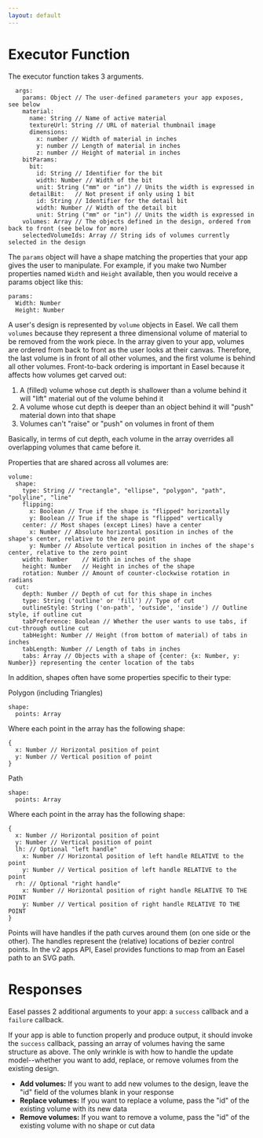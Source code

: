```yaml
---
layout: default
---
```


<h1>
  <a id="executor-function" class="anchor" href="#executor-function" aria-hidden="true"><span aria-hidden="true" class="octicon octicon-link"></span></a>Executor Function
</h1>

The executor function takes 3 arguments.


```
  args:
    params: Object // The user-defined parameters your app exposes, see below
    material:
      name: String // Name of active material
      textureUrl: String // URL of material thumbnail image
      dimensions:
        x: number // Width of material in inches
        y: number // Length of material in inches
        z: number // Height of material in inches
    bitParams:
      bit:
        id: String // Identifier for the bit
        width: Number // Width of the bit
        unit: String ("mm" or "in") // Units the width is expressed in
      detailBit:   // Not present if only using 1 bit
        id: String // Identifier for the detail bit
        width: Number // Width of the detail bit
        unit: String ("mm" or "in") // Units the width is expressed in
    volumes: Array // The objects defined in the design, ordered from back to front (see below for more)
    selectedVolumeIds: Array // String ids of volumes currently selected in the design
```


The `params` object will have a shape matching the properties that your app gives the user to manipulate. For example, if you make two Number properties named `Width` and `Height` available, then you would receive a params object like this:

```
params:
  Width: Number
  Height: Number
```

A user's design is represented by `volume` objects in Easel. We call them `volumes` because they represent a three dimensional volume of material to be removed from the work piece. In the array given to your app, volumes are ordered from back to front as the user looks at their canvas. Therefore, the last volume is in front of all other volumes, and the first volume is behind all other volumes. Front-to-back ordering is important in Easel because it affects how volumes get carved out:

1.  A (filled) volume whose cut depth is shallower than a volume behind it will "lift" material out of the volume behind it
2.  A volume whose cut depth is deeper than an object behind it will "push" material down into that shape
3.  Volumes can't "raise" or "push" on volumes in front of them

Basically, in terms of cut depth, each volume in the array overrides all overlapping volumes that came before it.

Properties that are shared across all volumes are:

    volume:
      shape:
        type: String // "rectangle", "ellipse", "polygon", "path", "polyline", "line"
        flipping:
          x: Boolean // True if the shape is "flipped" horizontally
          y: Boolean // True if the shape is "flipped" vertically
        center: // Most shapes (except Lines) have a center
          x: Number // Absolute horizontal position in inches of the shape's center, relative to the zero point
          y: Number // Absolute vertical position in inches of the shape's center, relative to the zero point
        width: Number    // Width in inches of the shape
        height: Number   // Height in inches of the shape
        rotation: Number // Amount of counter-clockwise rotation in radians
      cut:
        depth: Number // Depth of cut for this shape in inches
        type: String ('outline' or 'fill') // Type of cut
        outlineStyle: String ('on-path', 'outside', 'inside') // Outline style, if outline cut
        tabPreference: Boolean // Whether the user wants to use tabs, if cut-through outline cut
        tabHeight: Number // Height (from bottom of material) of tabs in inches
        tabLength: Number // Length of tabs in inches
        tabs: Array // Objects with a shape of {center: {x: Number, y: Number}} representing the center location of the tabs

In addition, shapes often have some properties specific to their type:

Polygon (including Triangles)

    shape:
      points: Array

Where each point in the array has the following shape:

    {
      x: Number // Horizontal position of point
      y: Number // Vertical position of point
    }

Path

    shape:
      points: Array

Where each point in the array has the following shape:

    {
      x: Number // Horizontal position of point
      y: Number // Vertical position of point
      lh: // Optional "left handle"
        x: Number // Horizontal position of left handle RELATIVE to the point
        y: Number // Vertical position of left handle RELATIVE to the point
      rh: // Optional "right handle"
        x: Number // Horizontal position of right handle RELATIVE TO THE POINT
        y: Number // Vertical position of right handle RELATIVE TO THE POINT
    }

Points will have handles if the path curves around them (on one side or the other). The handles represent the (relative) locations of bezier control points. In the v2 apps API, Easel provides functions to map from an Easel path to an SVG path.

<h1 id="responses">Responses</h1>

Easel passes 2 additional arguments to your app: a `success` callback and a `failure` callback.

If your app is able to function properly and produce output, it should invoke the `success` callback, passing an array of volumes having the same structure as above. The only wrinkle is with how to handle the update model--whether you want to add, replace, or remove volumes from the existing design.

- **Add volumes:** If you want to add new volumes to the design, leave the "id" field of the volumes blank in your response
- **Replace volumes:** If you want to replace a volume, pass the "id" of the existing volume with its new data
- **Remove volumes:** If you want to remove a volume, pass the "id" of the existing volume with no shape or cut data


